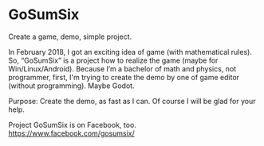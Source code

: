 # GoSumSix
Create a game, demo, simple project.

In February 2018, I got an exciting idea of game (with mathematical rules). So, “GoSumSix” is a project how to realize the game (maybe for Win/Linux/Android). Because I’m a bachelor of math and physics, not programmer, first, I'm trying to create the demo by one of game editor (without programming). Maybe Godot.

Purpose: Create the demo, as fast as I can. Of course I will be glad for your help.

Project GoSumSix is on Facebook, too. https://www.facebook.com/gosumsix/

